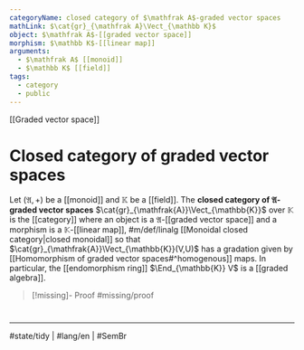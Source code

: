 ```yaml
---
categoryName: closed category of $\mathfrak A$-graded vector spaces
mathLink: $\cat{gr}_{\mathfrak A}\Vect_{\mathbb K}$
object: $\mathfrak A$-[[graded vector space]]
morphism: $\mathbb K$-[[linear map]]
arguments:
  - $\mathfrak A$ [[monoid]]
  - $\mathbb K$ [[field]]
tags:
  - category
  - public
---
```

[[Graded vector space]]
# Closed category of graded vector spaces

Let $(\mathfrak{A}, +)$ be a [[monoid]] and $\mathbb{K}$ be a [[field]].
The **closed category of $\mathfrak{A}$-graded vector spaces** $\cat{gr}_{\mathfrak{A}}\Vect_{\mathbb{K}}$ over $\mathbb{K}$ is the [[category]] 
where an object is a $\mathfrak{A}$-[[graded vector space]]
and a morphism is a $\mathbb{K}$-[[linear map]], #m/def/linalg 
[[Monoidal closed category|closed monoidal]] so that $\cat{gr}_{\mathfrak{A}}\Vect_{\mathbb{K}}(V,U)$ has a gradation given by [[Homomorphism of graded vector spaces#^homogenous]] maps.
In particular, the [[endomorphism ring]] $\End_{\mathbb{K}} V$ is a [[graded algebra]].

> [!missing]- Proof
> #missing/proof

#
---
#state/tidy  | #lang/en | #SemBr
